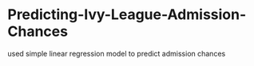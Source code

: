 # Predicting-Ivy-League-Admission-Chances
used simple linear regression model to predict admission chances
